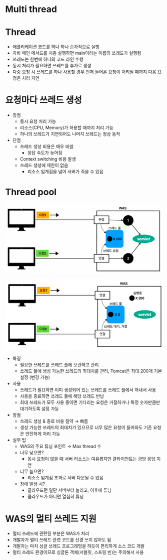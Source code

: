 # Multi thread

# Thread

- 애플리케이션 코드를 하나 하나 순차적으로 실행
- 자바 메인 메서드를 처음 실행하면 main이라는 이름의 쓰레드가 실행됨
- 쓰레드는 한번에 하나의 코드 라인 수행
- 동시 처리가 필요하면 쓰레드를 추가로 생성
- 다중 요청 시 쓰레드를 하나 사용할 경우 먼저 들어온 요청이 처리될 때까지 다음 요청은 처리 지연

# 요청마다 쓰레드 생성

- 장점
    - 동시 요청 처리 가능
    - 리소스(CPU, Memory)가 허용할 때까지 처리 가능
    - 하나의 쓰레드가 지연되어도 나머지 쓰레드는 정상 동작
- 단점
    - 쓰레드 생성 비용은 매우 비쌈
        - 응답 속도가 늦어짐
    - Context switching 비용 발생
    - 쓰레드 생성에 제한이 없음
        - 리소스 임계점을 넘어 서버가 죽을 수 있음

# Thread pool

![multi](https://github.com/seungwonbased/TIL/blob/main/Spring/assets/multi1.png)

![multi](https://github.com/seungwonbased/TIL/blob/main/Spring/assets/multi2.png)

- 특징
    - 필요한 쓰레드를 쓰레드 풀에 보관하고 관리
    - 쓰레드 풀에 생성 가능한 쓰레드의 최대치를 관리, Tomcat은 최대 200개 기본 설정 (변경 가능)
- 사용
    - 쓰레드가 필요하면 이미 생성되어 있는 쓰레드를 쓰레드 풀에서 꺼내서 사용
    - 사용을 종료하면 쓰레드 풀에 해당 쓰레드 반납
    - 최대 쓰레드가 모두 사용 중이면 기다리는 요청은 거절하거나 특정 숫자만큼만 대기하도록 설정 가능
- 장점
    - 쓰레드 생성 & 종료 비용 절약 → 빠름
    - 생성 가능한 쓰레드의 최대치가 있으므로 너무 많은 요청이 들어와도 기존 요청은 안전하게 처리 가능
- 실무 팁
    - WAS의 주요 튜닝 포인트 → Max thread 수
    - 너무 낮으면?
        - 동시 요청이 많을 때 서버 리소스는 여유롭지만 클라이언트는 금방 응답 지연
    - 너무 높으면?
        - 리소스 임계점 초과로 서버 다운될 수 있음
    - 장애 발생 시?
        - 클라우드면 일단 서버부터 늘리고, 이후에 튜닝
        - 클라우드가 아니면 열심히 튜닝

# WAS의 멀티 쓰레드 지원

- 멀티 쓰레드에 관련된 부분은 WAS가 처리
- 개발자가 멀티 쓰레드 관련 코드를 신경 쓰지 않아도 됨
- 개발자는 마치 싱글 쓰레드 프로그래밍을 하듯이 편리하게 소스 코드 개발
- 멀티 쓰레드 환경이므로 싱글톤 객체(서블릿, 스프링 빈)는 주의해서 사용